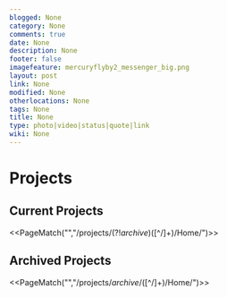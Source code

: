 ```yaml
---
blogged: None
category: None
comments: true
date: None
description: None
footer: false
imagefeature: mercuryflyby2_messenger_big.png
layout: post
link: None
modified: None
otherlocations: None
tags: None
title: None
type: photo|video|status|quote|link
wiki: None
---
```




# Projects

## Current Projects

<<PageMatch("","/projects\/(?!_archive_)([^/]+)\/Home/")>> 

## Archived Projects

<<PageMatch("","/projects\/_archive_\/([^/]+)\/Home/")>>